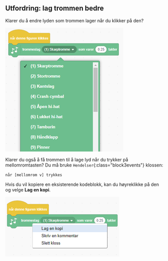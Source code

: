 ## Utfordring: lag trommen bedre

Klarer du å endre lyden som trommen lager når du klikker på den?

![skjermbilde](images/band-drum-sound.png)

Klarer du også å få trommen til å lage lyd når du trykker på mellomromtasten? Du må bruke `Hendelser`{:class="block3events"} klossen:

```blocks3
når [mellomrom v] trykkes
```

Hvis du vil kopiere en eksisterende kodeblokk, kan du høyreklikke på den og velge **Lag en kopi**.

![skjermbilde](images/band-duplicate-code.png)